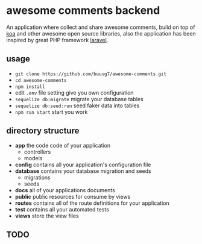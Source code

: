 # awesome comments backend

An application where collect and share awesome comments, build on top of [koa](https://github.com/koajs/koa) and other awesome open source libraries, also the application has been inspired by great PHP framework [laravel](https://github.com/laravel/laravel).

## usage

- `git clone https://github.com/buuug7/awesome-comments.git`
- `cd awesome-comments`
- `npm install`
- edit `.env` file setting give you own configuration
- `sequelize db:migrate` migrate your database tables
- `sequelize db:seed:run` seed faker data into tables
- `npm run start` start you work

## directory structure

- **app** the code code of your application
  - controllers
  - models
- **config** contains all your application's configuration file
- **database** contains your database migration and seeds
  - migrations
  - seeds
- **docs** all of your applications documents
- **public** public resources for consume by views
- **routes** contains all of the route definitions for your application
- **test** contains all your automated tests
- **views** store the view files

## TODO
